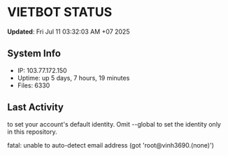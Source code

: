 # VIETBOT STATUS
**Updated**: Fri Jul 11 03:32:03 AM +07 2025

## System Info
- IP: 103.77.172.150
- Uptime: up 5 days, 7 hours, 19 minutes
- Files: 6330

## Last Activity

to set your account's default identity.
Omit --global to set the identity only in this repository.

fatal: unable to auto-detect email address (got 'root@vinh3690.(none)')
